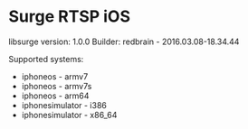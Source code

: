 # Surge RTSP iOS
libsurge version: 1.0.0
Builder: redbrain - 2016.03.08-18.34.44

Supported systems:
* iphoneos - armv7
* iphoneos - armv7s
* iphoneos - arm64
* iphonesimulator - i386
* iphonesimulator - x86_64
